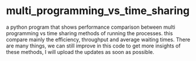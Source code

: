 # multi_programming_vs_time_sharing
 a python program that shows performance comparison between multi programming vs time sharing methods of running the processes. this compare mainly the efficiency, throughput and average waiting times. There are many things, we can still improve in this code to get more insights of these methods, I will upload the updates as soon as possible.   
